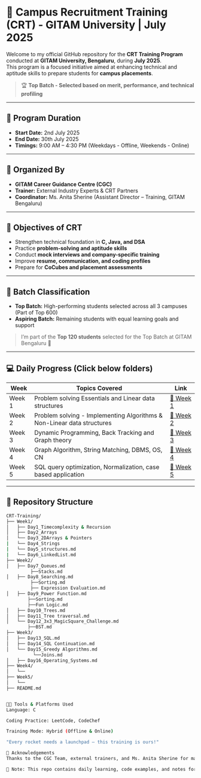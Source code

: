 # 💼 Campus Recruitment Training (CRT) - GITAM University | July 2025

Welcome to my official GitHub repository for the **CRT Training Program** conducted at **GITAM University, Bengaluru**, during **July 2025**.  
This program is a focused initiative aimed at enhancing technical and aptitude skills to prepare students for **campus placements**.

> 🏆 **Top Batch - Selected based on merit, performance, and technical profiling**

---

## 📅 Program Duration

- **Start Date:** 2nd July 2025  
- **End Date:** 30th July 2025  
- **Timings:** 9:00 AM – 4:30 PM (Weekdays - Offline, Weekends - Online)

---

## 📌 Organized By

- **GITAM Career Guidance Centre (CGC)**  
- **Trainer:** External Industry Experts & CRT Partners  
- **Coordinator:** Ms.  Anita Sherine (Assistant Director – Training, GITAM Bengaluru)

---

## 🎯 Objectives of CRT

- Strengthen technical foundation in **C, Java, and DSA**
- Practice **problem-solving and aptitude skills**
- Conduct **mock interviews and company-specific training**
- Improve **resume, communication, and coding profiles**
- Prepare for **CoCubes and placement assessments**

---

## 🧠 Batch Classification

- **Top Batch:** High-performing students selected across all 3 campuses (Part of Top 600)
- **Aspiring Batch:** Remaining students with equal learning goals and support

> I’m part of the **Top 120 students** selected for the Top Batch at GITAM Bengaluru 🎉

---

## 💻 Daily Progress (Click below folders)

| Week | Topics Covered                        | Link                  |
|------|----------------------------------------|------------------------|
| Week 1 | Problem solving Essentials and Linear data structures | [📁 Week 1](./https://github.com/MunagapatiBhavana/CRT-Training/tree/main/Week-1/) |
| Week 2 | Problem solving - Implementing Algorithms & Non-Linear data structures | [📁 Week 2](./https://github.com/MunagapatiBhavana/CRT-Training/tree/main/Week-2/) |
| Week 3 | Dynamic Programming, Back Tracking and Graph theory   | [📁 Week 3](./https://github.com/MunagapatiBhavana/CRT-Training/tree/main/Week-3/) |
| Week 4 | Graph Algorithm, String Matching, DBMS, OS, CN | [📁 Week 4](./Week4/) |
| Week 5 | SQL query optimization, Normalization, case based application | [📁 Week 5](./Week5/) |

---

## 📂 Repository Structure

```bash
CRT-Training/
├── Week1/
│   ├── Day1_Timecomplexity & Recursion
│   ├── Day2_Arrays
│   └── Day3_2DArrays & Pointers
|   └── Day4_Strings
|   └── Day5_structures.md
|   └── Day6_LinkedList.md
├── Week2/
│   ├── Day7_Queues.md
         ├──Stacks.md
│   ├── Day8_Searching.md
         ├──Sorting.md
         ├── Expression Evaluation.md
│   ├── Day9_Power Function.md
        ├──Sorting.md
        ├──Fun Logic.md
│   ├── Day10_Trees.md
│   ├── Day11_Tree traversal.md
│   └── Day12_3x3_MagicSquare_Challenge.md
        ├──BST.md
├── Week3/
│   ├── Day13_SQL.md
│   ├── Day14_SQL Continuation.md
│   └── Day15_Greedy Algorithms.md
          └──Joins.md
│   ├── Day16_Operating_Systems.md
├── Week4/
│   └──
├── Week5/
│   └──
├── README.md


🧑‍💻 Tools & Platforms Used
Language: C

Coding Practice: LeetCode, CodeChef

Training Mode: Hybrid (Offline & Online)

"Every rocket needs a launchpad — this training is ours!"

🙌 Acknowledgements
Thanks to the CGC Team, external trainers, and Ms. Anita Sherine for making this training impactful and industry-ready.

📌 Note: This repo contains daily learning, code examples, and notes for self-tracking and helping peers revise easily.
